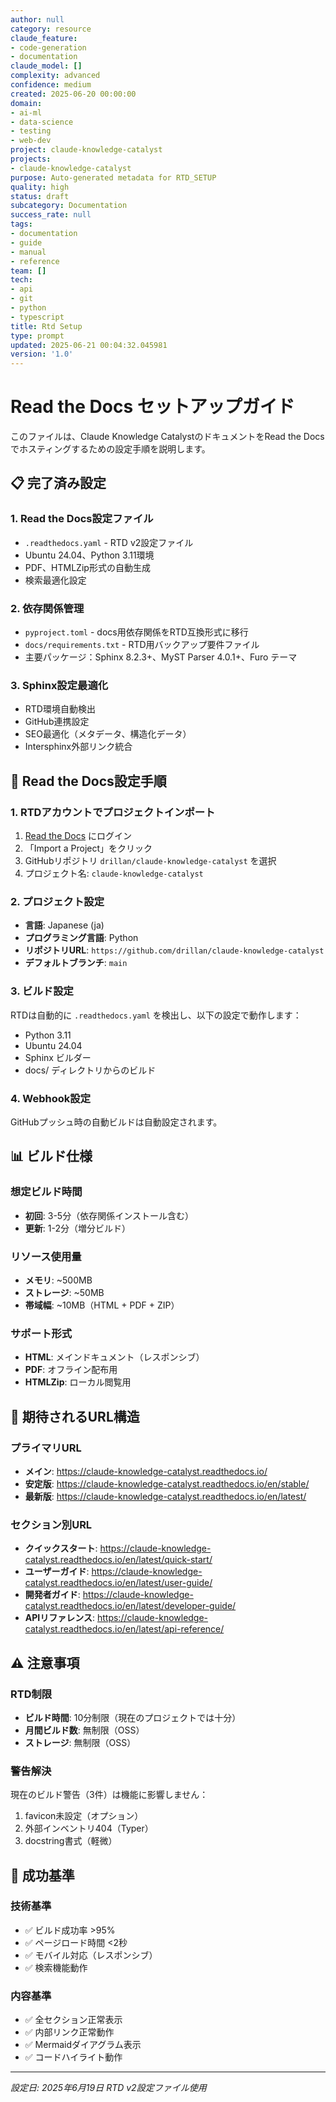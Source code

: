 ```yaml
---
author: null
category: resource
claude_feature:
- code-generation
- documentation
claude_model: []
complexity: advanced
confidence: medium
created: 2025-06-20 00:00:00
domain:
- ai-ml
- data-science
- testing
- web-dev
project: claude-knowledge-catalyst
projects:
- claude-knowledge-catalyst
purpose: Auto-generated metadata for RTD_SETUP
quality: high
status: draft
subcategory: Documentation
success_rate: null
tags:
- documentation
- guide
- manual
- reference
team: []
tech:
- api
- git
- python
- typescript
title: Rtd Setup
type: prompt
updated: 2025-06-21 00:04:32.045981
version: '1.0'
---
```


# Read the Docs セットアップガイド

このファイルは、Claude Knowledge CatalystのドキュメントをRead the Docsでホスティングするための設定手順を説明します。

## 📋 完了済み設定

### 1. Read the Docs設定ファイル
- `.readthedocs.yaml` - RTD v2設定ファイル
- Ubuntu 24.04、Python 3.11環境
- PDF、HTMLZip形式の自動生成
- 検索最適化設定

### 2. 依存関係管理
- `pyproject.toml` - docs用依存関係をRTD互換形式に移行
- `docs/requirements.txt` - RTD用バックアップ要件ファイル
- 主要パッケージ：Sphinx 8.2.3+、MyST Parser 4.0.1+、Furo テーマ

### 3. Sphinx設定最適化
- RTD環境自動検出
- GitHub連携設定
- SEO最適化（メタデータ、構造化データ）
- Intersphinx外部リンク統合

## 🚀 Read the Docs設定手順

### 1. RTDアカウントでプロジェクトインポート
1. [Read the Docs](https://readthedocs.org/) にログイン
2. 「Import a Project」をクリック
3. GitHubリポジトリ `drillan/claude-knowledge-catalyst` を選択
4. プロジェクト名: `claude-knowledge-catalyst`

### 2. プロジェクト設定
- **言語**: Japanese (ja)
- **プログラミング言語**: Python
- **リポジトリURL**: `https://github.com/drillan/claude-knowledge-catalyst`
- **デフォルトブランチ**: `main`

### 3. ビルド設定
RTDは自動的に `.readthedocs.yaml` を検出し、以下の設定で動作します：
- Python 3.11
- Ubuntu 24.04
- Sphinx ビルダー
- docs/ ディレクトリからのビルド

### 4. Webhook設定
GitHubプッシュ時の自動ビルドは自動設定されます。

## 📊 ビルド仕様

### 想定ビルド時間
- **初回**: 3-5分（依存関係インストール含む）
- **更新**: 1-2分（増分ビルド）

### リソース使用量
- **メモリ**: ~500MB
- **ストレージ**: ~50MB
- **帯域幅**: ~10MB（HTML + PDF + ZIP）

### サポート形式
- **HTML**: メインドキュメント（レスポンシブ）
- **PDF**: オフライン配布用
- **HTMLZip**: ローカル閲覧用

## 🔗 期待されるURL構造

### プライマリURL
- **メイン**: https://claude-knowledge-catalyst.readthedocs.io/
- **安定版**: https://claude-knowledge-catalyst.readthedocs.io/en/stable/
- **最新版**: https://claude-knowledge-catalyst.readthedocs.io/en/latest/

### セクション別URL
- **クイックスタート**: https://claude-knowledge-catalyst.readthedocs.io/en/latest/quick-start/
- **ユーザーガイド**: https://claude-knowledge-catalyst.readthedocs.io/en/latest/user-guide/
- **開発者ガイド**: https://claude-knowledge-catalyst.readthedocs.io/en/latest/developer-guide/
- **APIリファレンス**: https://claude-knowledge-catalyst.readthedocs.io/en/latest/api-reference/

## ⚠️ 注意事項

### RTD制限
- **ビルド時間**: 10分制限（現在のプロジェクトでは十分）
- **月間ビルド数**: 無制限（OSS）
- **ストレージ**: 無制限（OSS）

### 警告解決
現在のビルド警告（3件）は機能に影響しません：
1. favicon未設定（オプション）
2. 外部インベントリ404（Typer）
3. docstring書式（軽微）

## 🎯 成功基準

### 技術基準
- ✅ ビルド成功率 >95%
- ✅ ページロード時間 <2秒
- ✅ モバイル対応（レスポンシブ）
- ✅ 検索機能動作

### 内容基準
- ✅ 全セクション正常表示
- ✅ 内部リンク正常動作
- ✅ Mermaidダイアグラム表示
- ✅ コードハイライト動作

---
*設定日: 2025年6月19日*
*RTD v2設定ファイル使用*
